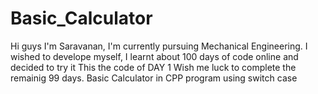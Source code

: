 # Basic_Calculator
Hi guys I'm Saravanan, I'm currently pursuing Mechanical Engineering.
I wished to develope myself, I learnt about 100 days of code online and decided to try it
This the code of DAY 1
Wish me luck to complete the remainig 99 days.
Basic Calculator in CPP program using switch case
